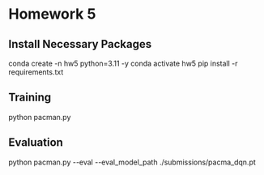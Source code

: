 # Homework 5

## Install Necessary Packages
conda create -n hw5 python=3.11 -y
conda activate hw5
pip install -r requirements.txt

## Training
python pacman.py
## Evaluation
python pacman.py --eval --eval_model_path ./submissions/pacma_dqn.pt